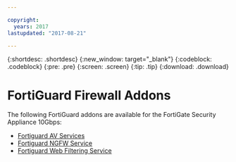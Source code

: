 ```yaml
---

copyright:
  years: 2017
lastupdated: "2017-08-21"

---
```


{:shortdesc: .shortdesc}
{:new_window: target="_blank"}
{:codeblock: .codeblock}
{:pre: .pre}
{:screen: .screen}
{:tip: .tip}
{:download: .download}

# FortiGuard Firewall Addons
The following FortiGuard addons are available for the FortiGate Security Appliance 10Gbps:

* [Fortiguard AV Services](https://www.fortinet.com/products/security-subscriptions/antivirus.html)
* [Fortiguard NGFW Service](https://www.fortinet.com/products/security-subscriptions/intrusion-prevention.html)
* [Fortiguard Web Filtering Service](https://www.fortinet.com/products/security-subscriptions/web-filtering.html)
